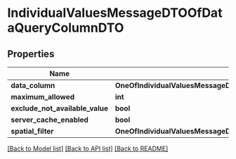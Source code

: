 # IndividualValuesMessageDTOOfDataQueryColumnDTO

## Properties
Name | Type | Description | Notes
------------ | ------------- | ------------- | -------------
**data_column** | **OneOfIndividualValuesMessageDTOOfDataQueryColumnDTODataColumn** |  | [optional] 
**maximum_allowed** | **int** |  | [optional] 
**exclude_not_available_value** | **bool** |  | [optional] 
**server_cache_enabled** | **bool** |  | [optional] 
**spatial_filter** | **OneOfIndividualValuesMessageDTOOfDataQueryColumnDTOSpatialFilter** |  | [optional] 

[[Back to Model list]](../README.md#documentation-for-models) [[Back to API list]](../README.md#documentation-for-api-endpoints) [[Back to README]](../README.md)

